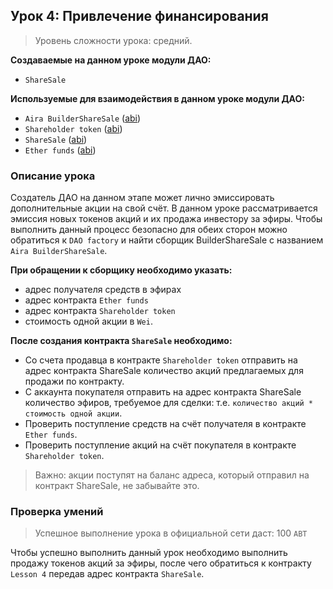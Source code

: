 ## Урок 4: Привлечение финансирования

> Уровень сложности урока: средний.

**Создаваемые на данном уроке модули ДАО:**

- `ShareSale`

**Используемые для взаимодействия в данном уроке модули ДАО:**

- `Aira BuilderShareSale` ([abi](https://raw.githubusercontent.com/airalab/DAO-Factory/master/abi/BuilderShareSale.json))
- `Shareholder token` ([abi](https://raw.githubusercontent.com/airalab/core/master/abi/TokenEmission.json))
- `ShareSale` ([abi](https://raw.githubusercontent.com/airalab/core/master/abi/ShareSale.json))
- `Ether funds` ([abi](https://raw.githubusercontent.com/airalab/core/master/abi/TokenEther.json))

### Описание урока

Создатель ДАО на данном этапе может лично эмиссировать дополнительные акции на свой счёт. В данном уроке рассматривается эмиссия новых токенов акций и их продажа инвестору за эфиры. Чтобы выполнить данный процесс безопасно для обеих сторон можно обратиться к `DAO factory` и найти сборщик BuilderShareSale с названием `Aira BuilderShareSale`. 

**При обращении к сборщику необходимо указать:**

- адрес получателя средств в эфирах
- адрес контракта `Ether funds`
- адрес контракта `Shareholder token`
- стоимость одной акции в `Wei`.

**После создания контракта `ShareSale` необходимо:**

- Со счета продавца в контракте `Shareholder token` отправить на адрес контракта ShareSale количество акций предлагаемых для продажи по контракту.
- С аккаунта покупателя отправить на адрес контракта ShareSale количество эфиров, требуемое для сделки: т.е. `количество акций * стоимость одной акции`.
- Проверить поступление средств на счёт получателя в контракте `Ether funds`.
- Проверить поступление акций на счёт покупателя в контракте `Shareholder token`.

> Важно: акции поступят на баланс адреса, который отправил на контракт ShareSale, не забывайте это.

### Проверка умений

> Успешное выполнение урока в официальной сети даст: 100 `ABT`

Чтобы успешно выполнить данный урок необходимо выполнить продажу токенов акций за эфиры, после чего обратиться к контракту `Lesson 4` передав адрес контракта `ShareSale`.
